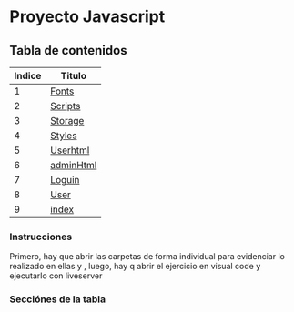 # Proyecto Javascript

## Tabla de contenidos
| Indice | Titulo  |
|--|--|
| 1 | [Fonts](Fonts) |
| 2 | [Scripts](Scripts) |
| 3 | [Storage](Storage) |
| 4 | [Styles](Stles) |
| 5 | [Userhtml](Userhtml) |
| 6 | [adminHtml](Dia6) |
| 7 | [Loguin](Loguin) |
| 8 | [User](User)|
| 9 | [index](index)|






### Instrucciones
Primero, hay que abrir las carpetas de forma individual para evidenciar lo realizado en ellas y , luego, hay q abrir el ejercicio en visual code y ejecutarlo con liveserver

### Secciónes de la tabla
